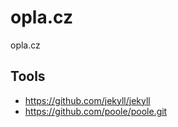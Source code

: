 # opla.cz
opla.cz

## Tools
 - https://github.com/jekyll/jekyll
 - https://github.com/poole/poole.git
